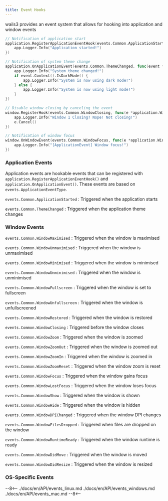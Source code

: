```yaml
---
title: Event Hooks
---
```


wails3 provides an event system that allows for hooking into application and
window events

```go
// Notification of application start
application.RegisterApplicationEventHook(events.Common.ApplicationStarted, func(event *application.ApplicationEvent) {
    app.Logger.Info("Application started!")
})
```

```go
// Notification of system theme change
application.OnApplicationEvent(events.Common.ThemeChanged, func(event *application.ApplicationEvent) {
    app.Logger.Info("System theme changed!")
    if event.Context().IsDarkMode() {
        app.Logger.Info("System is now using dark mode!")
    } else {
        app.Logger.Info("System is now using light mode!")
    }
})
```

```go
// Disable window closing by canceling the event
window.RegisterHook(events.Common.WindowClosing, func(e *application.WindowEvent) {
    app.Logger.Info("Window 1 Closing? Nope! Not closing!")
    e.Cancel()
})
```

```go
// Notification of window focus
window.OnWindowEvent(events.Common.WindowFocus, func(e *application.WindowEvent) {
    app.Logger.Info("[ApplicationEvent] Window focus!")
})
```

### Application Events

Application events are hookable events that can be registered with
`application.RegisterApplicationEventHook()` and
`application.OnApplicationEvent()`. These events are based on
`events.ApplicationEventType`.

`events.Common.ApplicationStarted` : Triggered when the application starts

`events.Common.ThemeChanged` : Triggered when the application theme changes

### Window Events

`events.Common.WindowMaximised` : Triggered when the window is maximised

`events.Common.WindowUnmaximised` : Triggered when the window is unmaximised

`events.Common.WindowMinimised` : Triggered when the window is minimised

`events.Common.WindowUnminimised` : Triggered when the window is unminimised

`events.Common.WindowFullscreen` : Triggered when the window is set to
fullscreen

`events.Common.WindowUnfullscreen` : Triggered when the window is unfullscreened

`events.Common.WindowRestored` : Triggered when the window is restored

`events.Common.WindowClosing` : Triggered before the window closes

`events.Common.WindowZoom` : Triggered when the window is zoomed

`events.Common.WindowZoomOut` : Triggered when the window is zoomed out

`events.Common.WindowZoomIn` : Triggered when the window is zoomed in

`events.Common.WindowZoomReset` : Triggered when the window zoom is reset

`events.Common.WindowFocus` : Triggered when the window gains focus

`events.Common.WindowLostFocus` : Triggered when the window loses focus

`events.Common.WindowShow` : Triggered when the window is shown

`events.Common.WindowHide` : Triggered when the window is hidden

`events.Common.WindowDPIChanged` : Triggered when the window DPI changes

`events.Common.WindowFilesDropped` : Triggered when files are dropped on the
window

`events.Common.WindowRuntimeReady` : Triggered when the window runtime is ready

`events.Common.WindowDidMove` : Triggered when the window is moved

`events.Common.WindowDidResize` : Triggered when the window is resized

### OS-Specific Events

--8<-- ./docs/en/API/events_linux.md ./docs/en/API/events_windows.md
./docs/en/API/events_mac.md --8<--
